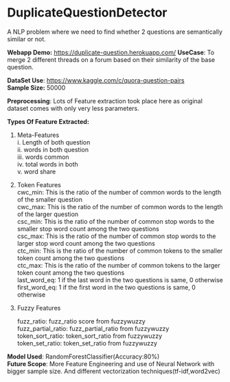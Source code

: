 # DuplicateQuestionDetector

A NLP problem where we need to find whether 2 questions are semantically similar or not.</br>

**Webapp Demo:** https://duplicate-question.herokuapp.com/
**UseCase**: To merge 2 different threads on a forum based on their similarity of the base question.</br>

**DataSet Use**: https://www.kaggle.com/c/quora-question-pairs </br>
**Sample Size:** 50000  

**Preprocessing**: Lots of Feature extraction took place here as original dataset comes with only very less parameters.  

**Types Of Feature Extracted:**  
1. Meta-Features  
    i. Length of both question  
    ii. words in both question  
    iii. words common  
    iv. total words in both  
    v. word share  
2. Token Features    
    cwc_min: This is the ratio of the number of common words to the length of the smaller question  
    cwc_max: This is the ratio of the number of common words to the length of the larger question  
    csc_min: This is the ratio of the number of common stop words to the smaller stop word count among the two questions  
    csc_max: This is the ratio of the number of common stop words to the larger stop word count among the two questions  
    ctc_min: This is the ratio of the number of common tokens to the smaller token count among the two questions  
    ctc_max: This is the ratio of the number of common tokens to the larger token count among the two questions  
    last_word_eq: 1 if the last word in the two questions is same, 0 otherwise  
    first_word_eq: 1 if the first word in the two questions is same, 0 otherwise  
3. Fuzzy Features  
    
    fuzz_ratio: fuzz_ratio score from fuzzywuzzy  
    fuzz_partial_ratio: fuzz_partial_ratio from fuzzywuzzy  
    token_sort_ratio: token_sort_ratio from fuzzywuzzy  
    token_set_ratio: token_set_ratio from fuzzywuzzy  

**Model Used**: RandomForestClassifier(Accuracy:80%)  
**Future Scope**: More Feature Engineering and use of Neural Network with bigger sample size. And different vectorization techniques(tf-idf,word2vec)


